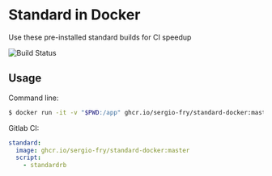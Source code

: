 # Standard in Docker

Use these pre-installed standard builds for CI speedup

![Build Status](https://github.com/sergio-fry/standard-docker/actions/workflows/docker-publish.yml/badge.svg)


## Usage

Command line:

```bash
$ docker run -it -v "$PWD:/app" ghcr.io/sergio-fry/standard-docker:master standardrb
```

Gitlab CI:

```yaml
standard:
  image: ghcr.io/sergio-fry/standard-docker:master
  script:
    - standardrb
```
